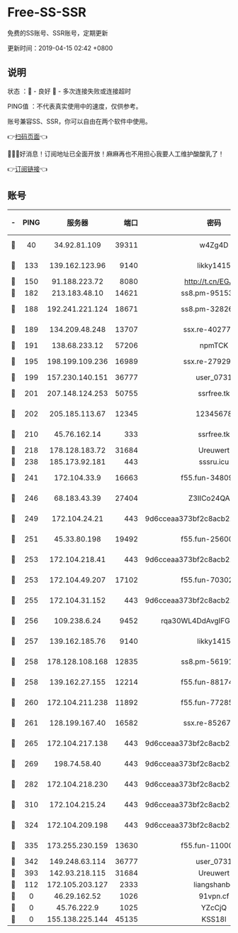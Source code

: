 # Free-SS-SSR

免费的SS账号、SSR账号，定期更新

更新时间：2019-04-15 02:42 +0800

## 说明

状态     ：🙂 - 良好 🙁 - 多次连接失败或连接超时

PING值   ：不代表真实使用中的速度，仅供参考。

账号兼容SS、SSR，你可以自由在两个软件中使用。

👉[扫码页面](https://liesauer.github.io/Free-SS-SSR/)👈

🎉🎉🎉好消息！订阅地址已全面开放！麻麻再也不用担心我要人工维护酸酸乳了！

👉[订阅链接](https://www.liesauer.net/yogurt/subscribe?ACCESS_TOKEN=DAYxR3mMaZAsaqUb)👈

## 账号

|-|PING|服务器|端口|密码|加密方式|区域|
|:----:|:----:|:-----:|-----:|:----:|:----:|:----:|
|🙂|40|34.92.81.109|39311|w4Zg4D|chacha20-ietf|US|
|🙂|133|139.162.123.96|9140|likky1415|aes-256-cfb|JP|
|🙂|150|91.188.223.72|8080|http://t.cn/EGJIyrl|rc4-md5|RU|
|🙂|182|213.183.48.10|14621|ss8.pm-95153983|rc4-md5|RU|
|🙂|188|192.241.221.124|18671|ss8.pm-32826207|aes-256-cfb|US|
|🙂|189|134.209.48.248|13707|ssx.re-40277635|aes-256-cfb|US|
|🙂|191|138.68.233.12|57206|npmTCK|rc4-md5|US|
|🙂|195|198.199.109.236|16989|ssx.re-27929573|aes-256-cfb|US|
|🙂|199|157.230.140.151|36777|user_0731|chacha20|US|
|🙂|201|207.148.124.253|50755|ssrfree.tk|aes-256-cfb|SG|
|🙂|202|205.185.113.67|12345|12345678|aes-256-cfb|US|
|🙂|210|45.76.162.14|333|ssrfree.tk|aes-256-cfb|SG|
|🙂|218|178.128.183.72|31684|Ureuwert|chacha20|US|
|🙂|238|185.173.92.181|443|sssru.icu|rc4-md5|RU|
|🙂|241|172.104.33.9|16663|f55.fun-34809669|aes-256-cfb|SG|
|🙂|246|68.183.43.39|27404|Z3IICo24QAHu|aes-256-cfb|GB|
|🙂|249|172.104.24.21|443|9d6cceaa373bf2c8acb22e60b6a58be6|aes-256-cfb|US|
|🙂|251|45.33.80.198|19492|f55.fun-25600628|aes-256-cfb|US|
|🙂|253|172.104.218.41|443|9d6cceaa373bf2c8acb22e60b6a58be6|aes-256-cfb|US|
|🙂|253|172.104.49.207|17102|f55.fun-70302993|aes-256-cfb|SG|
|🙂|255|172.104.31.152|443|9d6cceaa373bf2c8acb22e60b6a58be6|aes-256-cfb|US|
|🙂|256|109.238.6.24|9452|rqa30WL4DdAvgIFG6Fs3znzTa|aes-256-cfb|FR|
|🙂|257|139.162.185.76|9140|likky1415|aes-256-cfb|DE|
|🙂|258|178.128.108.168|12835|ss8.pm-56191886|aes-256-cfb|SG|
|🙂|258|139.162.27.155|12214|f55.fun-88174583|aes-256-cfb|SG|
|🙂|260|172.104.211.238|11892|f55.fun-77285988|aes-256-cfb|US|
|🙂|261|128.199.167.40|16582|ssx.re-85267368|aes-256-cfb|SG|
|🙂|265|172.104.217.138|443|9d6cceaa373bf2c8acb22e60b6a58be6|aes-256-cfb|US|
|🙂|269|198.74.58.40|443|9d6cceaa373bf2c8acb22e60b6a58be6|aes-256-cfb|US|
|🙂|282|172.104.218.230|443|9d6cceaa373bf2c8acb22e60b6a58be6|aes-256-cfb|US|
|🙂|310|172.104.215.24|443|9d6cceaa373bf2c8acb22e60b6a58be6|aes-256-cfb|US|
|🙂|324|172.104.209.198|443|9d6cceaa373bf2c8acb22e60b6a58be6|aes-256-cfb|US|
|🙂|335|173.255.230.159|13630|f55.fun-11000786|aes-256-cfb|US|
|🙂|342|149.248.63.114|36777|user_0731|chacha20|CA|
|🙂|393|142.93.218.115|31684|Ureuwert|chacha20|IN|
|🙂|112|172.105.203.127|2333|liangshanbo|chacha20|JP|
|🙁|0|46.29.162.52|1026|91vpn.cf|rc4-md5|RU|
|🙁|0|45.76.222.9|1025|YZcCjQ|rc4-md5|JP|
|🙁|0|155.138.225.144|45135|KSS18l|rc4-md5|US|

